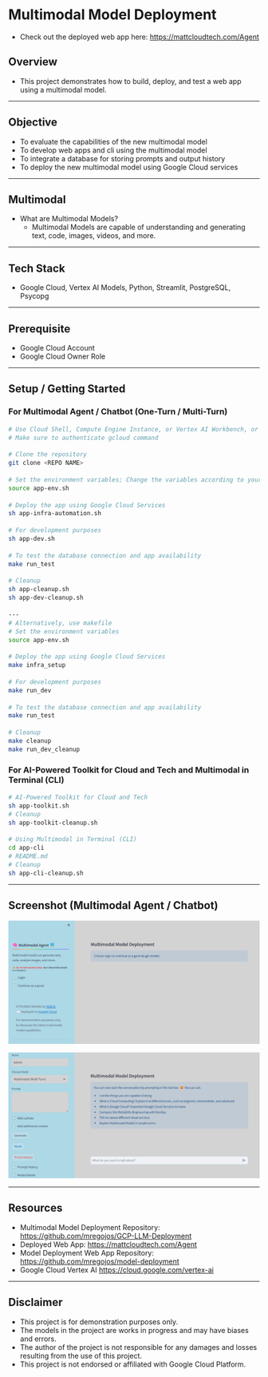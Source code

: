 # Multimodal Model Deployment
* Check out the deployed web app here: https://mattcloudtech.com/Agent

## Overview
* This project demonstrates how to build, deploy, and test a web app using a multimodal model.

---
## Objective
* To evaluate the capabilities of the new multimodal model
* To develop web apps and cli using the multimodal model
* To integrate a database for storing prompts and output history
* To deploy the new multimodal model using Google Cloud services

---
## Multimodal
* What are Multimodal Models?
    - Multimodal Models are capable of understanding and generating text, code, images, videos, and more.

---
## Tech Stack
* Google Cloud, Vertex AI Models, Python, Streamlit, PostgreSQL, Psycopg

---
## Prerequisite
* Google Cloud Account
* Google Cloud Owner Role

---
## Setup / Getting Started

### For Multimodal Agent / Chatbot (One-Turn / Multi-Turn)
```sh
# Use Cloud Shell, Compute Engine Instance, or Vertex AI Workbench, or Local IDE
# Make sure to authenticate gcloud command

# Clone the repository
git clone <REPO NAME>

# Set the environment variables; Change the variables according to your needs
source app-env.sh

# Deploy the app using Google Cloud Services
sh app-infra-automation.sh

# For development purposes
sh app-dev.sh

# To test the database connection and app availability
make run_test

# Cleanup
sh app-cleanup.sh
sh app-dev-cleanup.sh

---
# Alternatively, use makefile
# Set the environment variables
source app-env.sh

# Deploy the app using Google Cloud Services
make infra_setup

# For development purposes
make run_dev

# To test the database connection and app availability
make run_test

# Cleanup
make cleanup
make run_dev_cleanup

```

### For AI-Powered Toolkit for Cloud and Tech and Multimodal in Terminal (CLI)
```sh
# AI-Powered Toolkit for Cloud and Tech
sh app-toolkit.sh 
# Cleanup
sh app-toolkit-cleanup.sh

# Using Multimodal in Terminal (CLI)
cd app-cli
# README.md
# Cleanup
sh app-cli-cleanup.sh
```

---
## Screenshot (Multimodal Agent / Chatbot)

![Screenshot](images/Screenshot-ii.png)

<img src="images/Screenshot-iii.png" width="" height="">


---
## Resources
* Multimodal Model Deployment Repository: https://github.com/mregojos/GCP-LLM-Deployment
* Deployed Web App: https://mattcloudtech.com/Agent
* Model Deployment Web App Repository: https://github.com/mregojos/model-deployment
* Google Cloud Vertex AI https://cloud.google.com/vertex-ai 

---
## Disclaimer
* This project is for demonstration purposes only.
* The models in the project are works in progress and may have biases and errors.
* The author of the project is not responsible for any damages and losses resulting from the use of this project.
* This project is not endorsed or affiliated with Google Cloud Platform.